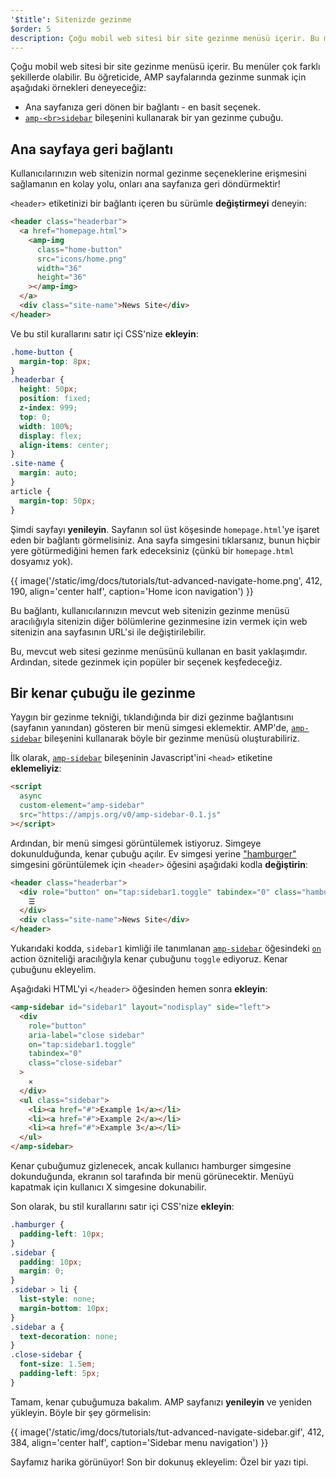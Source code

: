 ```yaml
---
'$title': Sitenizde gezinme
$order: 5
description: Çoğu mobil web sitesi bir site gezinme menüsü içerir. Bu menüler çok farklı şekillerde olabilir. Bu öğreticide, AMP sayfalarında gezinme sunmak için aşağıdaki örnekleri deneyeceğiz.
---
```


Çoğu mobil web sitesi bir site gezinme menüsü içerir. Bu menüler çok farklı şekillerde olabilir. Bu öğreticide, AMP sayfalarında gezinme sunmak için aşağıdaki örnekleri deneyeceğiz:

- Ana sayfanıza geri dönen bir bağlantı - en basit seçenek.
- [`amp-<br>sidebar`](../../../../documentation/components/reference/amp-sidebar.md) bileşenini kullanarak bir yan gezinme çubuğu.

## Ana sayfaya geri bağlantı

Kullanıcılarınızın web sitenizin normal gezinme seçeneklerine erişmesini sağlamanın en kolay yolu, onları ana sayfanıza geri döndürmektir!

`<header>` etiketinizi bir bağlantı içeren bu sürümle **değiştirmeyi** deneyin:

```html
<header class="headerbar">
  <a href="homepage.html">
    <amp-img
      class="home-button"
      src="icons/home.png"
      width="36"
      height="36"
    ></amp-img>
  </a>
  <div class="site-name">News Site</div>
</header>
```

Ve bu stil kurallarını satır içi CSS'nize **ekleyin**:

```css
.home-button {
  margin-top: 8px;
}
.headerbar {
  height: 50px;
  position: fixed;
  z-index: 999;
  top: 0;
  width: 100%;
  display: flex;
  align-items: center;
}
.site-name {
  margin: auto;
}
article {
  margin-top: 50px;
}
```

Şimdi sayfayı **yenileyin**. Sayfanın sol üst köşesinde `homepage.html`'ye işaret eden bir bağlantı görmelisiniz. Ana sayfa simgesini tıklarsanız, bunun hiçbir yere götürmediğini hemen fark edeceksiniz (çünkü bir `homepage.html` dosyamız yok).

{{ image('/static/img/docs/tutorials/tut-advanced-navigate-home.png', 412, 190, align='center half', caption='Home icon navigation') }}

Bu bağlantı, kullanıcılarınızın mevcut web sitenizin gezinme menüsü aracılığıyla sitenizin diğer bölümlerine gezinmesine izin vermek için web sitenizin ana sayfasının URL'si ile değiştirilebilir.

Bu, mevcut web sitesi gezinme menüsünü kullanan en basit yaklaşımdır. Ardından, sitede gezinmek için popüler bir seçenek keşfedeceğiz.

## Bir kenar çubuğu ile gezinme

Yaygın bir gezinme tekniği, tıklandığında bir dizi gezinme bağlantısını (sayfanın yanından) gösteren bir menü simgesi eklemektir. AMP'de, [`amp-sidebar`](../../../../documentation/components/reference/amp-sidebar.md) bileşenini kullanarak böyle bir gezinme menüsü oluşturabiliriz.

İlk olarak, [`amp-sidebar`](../../../../documentation/components/reference/amp-sidebar.md) bileşeninin Javascript'ini `<head>` etiketine **eklemeliyiz**:

```html
<script
  async
  custom-element="amp-sidebar"
  src="https://ampjs.org/v0/amp-sidebar-0.1.js"
></script>
```

Ardından, bir menü simgesi görüntülemek istiyoruz. Simgeye dokunulduğunda, kenar çubuğu açılır. Ev simgesi yerine ["hamburger"](https://en.wikipedia.org/wiki/Hamburger_button) simgesini görüntülemek için `<header>` öğesini aşağıdaki kodla **değiştirin**:

```html
<header class="headerbar">
  <div role="button" on="tap:sidebar1.toggle" tabindex="0" class="hamburger">
    ☰
  </div>
  <div class="site-name">News Site</div>
</header>
```

Yukarıdaki kodda, `sidebar1` kimliği ile tanımlanan [`amp-sidebar`](../../../../documentation/components/reference/amp-sidebar.md) öğesindeki [`on`](../../../../documentation/guides-and-tutorials/learn/amp-actions-and-events.md) action özniteliği aracılığıyla kenar çubuğunu `toggle` ediyoruz. Kenar çubuğunu ekleyelim.

Aşağıdaki HTML'yi `</header>` öğesinden hemen sonra **ekleyin**:

```html
<amp-sidebar id="sidebar1" layout="nodisplay" side="left">
  <div
    role="button"
    aria-label="close sidebar"
    on="tap:sidebar1.toggle"
    tabindex="0"
    class="close-sidebar"
  >
    ✕
  </div>
  <ul class="sidebar">
    <li><a href="#">Example 1</a></li>
    <li><a href="#">Example 2</a></li>
    <li><a href="#">Example 3</a></li>
  </ul>
</amp-sidebar>
```

Kenar çubuğumuz gizlenecek, ancak kullanıcı hamburger simgesine dokunduğunda, ekranın sol tarafında bir menü görünecektir. Menüyü kapatmak için kullanıcı X simgesine dokunabilir.

Son olarak, bu stil kurallarını satır içi CSS'nize **ekleyin**:

```css
.hamburger {
  padding-left: 10px;
}
.sidebar {
  padding: 10px;
  margin: 0;
}
.sidebar > li {
  list-style: none;
  margin-bottom: 10px;
}
.sidebar a {
  text-decoration: none;
}
.close-sidebar {
  font-size: 1.5em;
  padding-left: 5px;
}
```

Tamam, kenar çubuğumuza bakalım. AMP sayfanızı **yenileyin** ve yeniden yükleyin. Böyle bir şey görmelisin:

{{ image('/static/img/docs/tutorials/tut-advanced-navigate-sidebar.gif', 412, 384, align='center half', caption='Sidebar menu navigation') }}

Sayfamız harika görünüyor! Son bir dokunuş ekleyelim: Özel bir yazı tipi.

